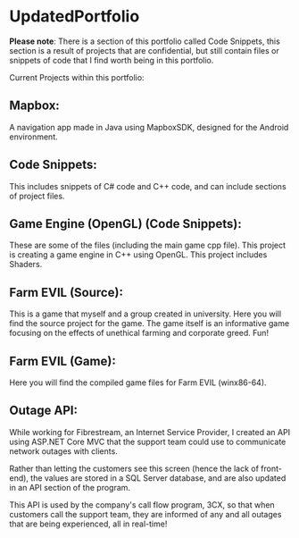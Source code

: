 # UpdatedPortfolio

**Please note**:
There is a section of this portfolio called Code Snippets, this section is a result of projects that are confidential, but still contain files or snippets of code that I find worth being in this portfolio.

Current Projects within this portfolio:

## Mapbox: 
A navigation app made in Java using MapboxSDK, designed for the Android environment.

## Code Snippets: 
This includes snippets of C# code and C++ code, and can include sections of project files.

## Game Engine (OpenGL) (Code Snippets): 
These are some of the files (including the main game cpp file). This project is creating a game engine in C++ using OpenGL. This project includes Shaders.

## Farm EVIL (Source): 
This is a game that myself and a group created in university. Here you will find the source project for the game. The game itself is an informative game focusing on the effects of unethical farming and corporate greed. Fun!

## Farm EVIL (Game): 

Here you will find the compiled game files for Farm EVIL (winx86-64).

## Outage API:

While working for Fibrestream, an Internet Service Provider, I created an API using ASP.NET Core MVC that the support team could use to communicate network outages with clients.

Rather than letting the customers see this screen (hence the lack of front-end), the values are stored in a SQL Server database, and are also updated in an API section of the program.

This API is used by the company's call flow program, 3CX, so that when customers call the support team, they are informed of any and all outages that are being experienced, all in real-time!